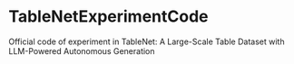 # TableNetExperimentCode
Official code of  experiment in TableNet: A Large-Scale Table Dataset with LLM-Powered Autonomous Generation
